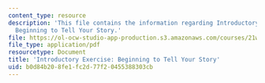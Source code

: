 ```yaml
---
content_type: resource
description: 'This file contains the information regarding Introductory Exercise:
  Beginning to Tell Your Story.'
file: https://ol-ocw-studio-app-production.s3.amazonaws.com/courses/21w-022-03-writing-and-experience-reading-and-writing-autobiography-spring-2014/b0d84b208fe1fc2d77f20455388303cb_MIT21W_022_03S14_0206.pdf
file_type: application/pdf
resourcetype: Document
title: 'Introductory Exercise: Beginning to Tell Your Story'
uid: b0d84b20-8fe1-fc2d-77f2-0455388303cb
---
```

